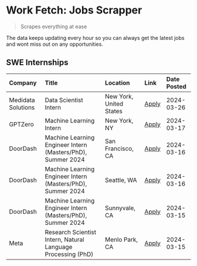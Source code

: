 # Work Fetch: Jobs Scrapper
> Scrapes everything at ease

The data keeps updating every hour so you can always get the latest jobs and wont miss out on any opportunities.

## SWE Internships
<!--START_SECTION:workfetch-->
| Company            | Title                                                        | Location                | Link                                                                                                                                                                                                                                                                     | Date Posted   |
|:-------------------|:-------------------------------------------------------------|:------------------------|:-------------------------------------------------------------------------------------------------------------------------------------------------------------------------------------------------------------------------------------------------------------------------|:--------------|
| Medidata Solutions | Data Scientist Intern                                        | New York, United States | [Apply](https://www.linkedin.com/jobs/view/data-scientist-intern-at-medidata-solutions-3810253704?position=9&pageNum=0&refId=RI16DltBHVj3IJxyJj0Xzg%3D%3D&trackingId=BwdWrKSkV8EhGvgupgGnuQ%3D%3D&trk=public_jobs_jserp-result_search-card)                              | 2024-03-26    |
| GPTZero            | Machine Learning Intern                                      | New York, NY            | [Apply](https://www.linkedin.com/jobs/view/machine-learning-intern-at-gptzero-3860723963?position=8&pageNum=0&refId=RI16DltBHVj3IJxyJj0Xzg%3D%3D&trackingId=eHxXfr2ZmK0p8hTjf%2BcfcA%3D%3D&trk=public_jobs_jserp-result_search-card)                                     | 2024-03-17    |
| DoorDash           | Machine Learning Engineer Intern (Masters/PhD), Summer 2024  | San Francisco, CA       | [Apply](https://www.linkedin.com/jobs/view/machine-learning-engineer-intern-masters-phd-summer-2024-at-doordash-3736457737?position=3&pageNum=0&refId=RI16DltBHVj3IJxyJj0Xzg%3D%3D&trackingId=JQpVp7s1NrKXZx7d5BcVDA%3D%3D&trk=public_jobs_jserp-result_search-card)     | 2024-03-16    |
| DoorDash           | Machine Learning Engineer Intern (Masters/PhD), Summer 2024  | Seattle, WA             | [Apply](https://www.linkedin.com/jobs/view/machine-learning-engineer-intern-masters-phd-summer-2024-at-doordash-3736455966?position=4&pageNum=0&refId=RI16DltBHVj3IJxyJj0Xzg%3D%3D&trackingId=vj%2BVN%2FMujGQYFjSd40hyMg%3D%3D&trk=public_jobs_jserp-result_search-card) | 2024-03-16    |
| DoorDash           | Machine Learning Engineer Intern (Masters/PhD), Summer 2024  | Sunnyvale, CA           | [Apply](https://www.linkedin.com/jobs/view/machine-learning-engineer-intern-masters-phd-summer-2024-at-doordash-3736454973?position=2&pageNum=0&refId=RI16DltBHVj3IJxyJj0Xzg%3D%3D&trackingId=VcIKywIQJa381OASEq4NKA%3D%3D&trk=public_jobs_jserp-result_search-card)     | 2024-03-15    |
| Meta               | Research Scientist Intern, Natural Language Processing (PhD) | Menlo Park, CA          | [Apply](https://www.linkedin.com/jobs/view/research-scientist-intern-natural-language-processing-phd-at-meta-3858718375?position=10&pageNum=0&refId=RI16DltBHVj3IJxyJj0Xzg%3D%3D&trackingId=hOKzeKr65NHrf8SRE4mstw%3D%3D&trk=public_jobs_jserp-result_search-card)       | 2024-03-15    |
<!--END_SECTION:workfetch-->
